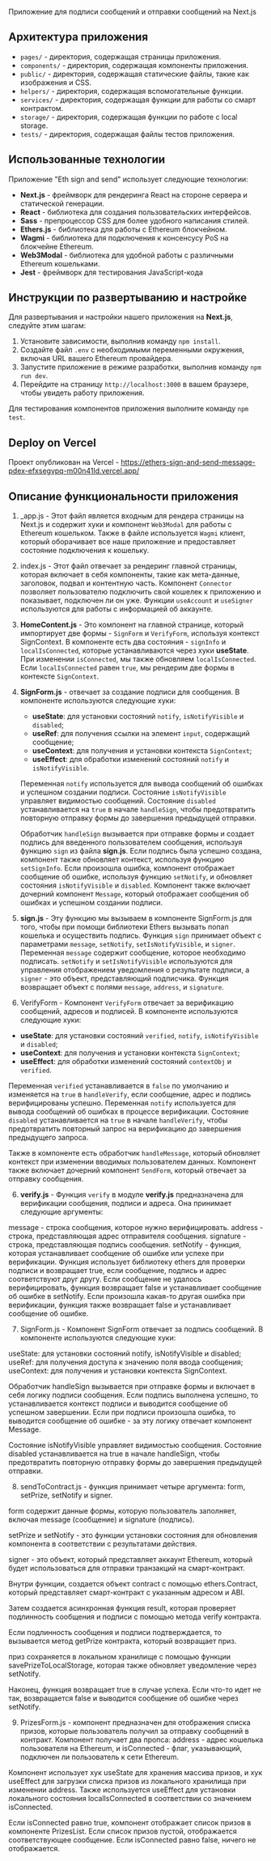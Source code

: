 Приложение для подписи сообщений и отправки сообщений на Next.js

## Архитектура приложения

- `pages/` - директория, содержащая страницы приложения.
- `components/` - директория, содержащая компоненты приложения.
- `public/` - директория, содержащая статические файлы, такие как изображения и CSS.
- `helpers/` - директория, содержащая вспомогательные функции.
- `services/` - директория, содержащая функции для работы со смарт контрактом.
- `storage/` - директория, содержащая функции по работе с local storage.
- `tests/` - директория, содержащая файлы тестов приложения.

## Использованные технологии

Приложение "Eth sign and send" использует следующие технологии:
- **Next.js** - фреймворк для рендеринга React на стороне сервера и статической генерации.
- **React** - библиотека для создания пользовательских интерфейсов.
- **Sass** - препроцессор CSS для более удобного написания стилей.
- **Ethers.js** - библиотека для работы с Ethereum блокчейном.
- **Wagmi** - библиотека для подключения к консенсусу PoS на блокчейне Ethereum.
- **Web3Modal** - библиотека для удобной работы с различными Ethereum кошельками.
- **Jest** - фреймворк для тестирования JavaScript-кода

## Инструкции по развертыванию и настройке

Для развертывания и настройки нашего приложения на **Next.js**, следуйте этим шагам:

1. Установите зависимости, выполнив команду `npm install`.
2. Создайте файл `.env` с необходимыми переменными окружения, включая URL вашего Ethereum провайдера.
3. Запустите приложение в режиме разработки, выполнив команду `npm run dev`.
4. Перейдите на страницу `http://localhost:3000` в вашем браузере, чтобы увидеть работу приложения.

Для тестирования компонентов приложения выполните команду `npm test`.

## Deploy on Vercel

Проект опубликован на Vercel - https://ethers-sign-and-send-message-pdex-efxsegvpq-m00n41ld.vercel.app/

## Описание функциональности приложения

1. _app.js - Этот файл является входным для рендера страницы на Next.js и содержит хуки и компонент `Web3Modal` для работы с Ethereum кошельком. Также в файле используется `Wagmi` клиент, который оборачивает все наше приложение и предоставляет состояние подключения к кошельку.

2. index.js - Этот файл отвечает за рендеринг главной страницы, которая включает в себя компоненты, такие как мета-данные, заголовок, подвал и контентную часть. Компонент `Connector` позволяет пользователю подключить свой кошелек к приложению и показывает, подключен ли он уже. Функции `useAccount` и `useSigner` используются для работы с информацией об аккаунте.

3. **HomeContent.js** - Это компонент на главной странице, который импортирует две формы - `SignForm` и `VerifyForm`, используя контекст SignContext. В компоненте есть два состояния - `signInfo` и `localIsConnected`, которые устанавливаются через хуки **useState**. При изменении `isConnected`, мы также обновляем `localIsConnected`. Если `localIsConnected` равен `true`, мы рендерим две формы в контексте `SignContext`.

4. **SignForm.js** - отвечает за создание подписи для сообщения. В компоненте используются следующие хуки:

    - **useState**: для установки состояний `notify`, `isNotifyVisible` и `disabled`;
    - **useRef**: для получения ссылки на элемент `input`, содержащий сообщение;
    - **useContext**: для получения и установки контекста `SignContext`;
    - **useEffect**: для обработки изменений состояний `notify` и `isNotifyVisible`.

    Переменная `notify` используется для вывода сообщений об ошибках и успешном создании подписи. Состояние `isNotifyVisible` управляет видимостью сообщений. Состояние `disabled` устанавливается на `true` в начале `handleSign`, чтобы предотвратить повторную отправку формы до завершения предыдущей отправки.

    Обработчик `handleSign` вызывается при отправке формы и создает подпись для введенного пользователем сообщения, используя функцию `sign` из файла **sign.js**. Если подпись была успешно создана, компонент также обновляет контекст, используя функцию `setSignInfo`. Если произошла ошибка, компонент отображает сообщение об ошибке, используя функцию `setNotify`, и обновляет состояния `isNotifyVisible` и `disabled`. Компонент также включает дочерний компонент `Message`, который отображает сообщения об ошибках и успешном создании подписи.


5. **sign.js** - Эту функцию мы вызываем в компоненте SignForm.js для того, чтобы при помощи библиотеки Ethers вызывать попап кошелька и осуществить подпись. Функция `sign` принимает объект с параметрами `message`, `setNotify`, `setIsNotifyVisible`, и `signer`. Переменная `message` содержит сообщение, которое необходимо подписать. `setNotify` и `setIsNotifyVisible` используются для управления отображением уведомления о результате подписи, а `signer` - это объект, представляющий подписчика. Функция возвращает объект с полями `message`, `address`, и `signature`.

5. VerifyForm - Компонент `VerifyForm` отвечает за верификацию сообщений, адресов и подписей. В компоненте используются следующие хуки:

- **useState**: для установки состояний `verified`, `notify`, `isNotifyVisible` и `disabled`;
- **useContext**: для получения и установки контекста `SignContext`;
- **useEffect**: для обработки изменений состояний `contextObj` и `verified`.

Переменная `verified` устанавливается в `false` по умолчанию и изменяется на `true` в `handleVerify`, если сообщение, адрес и подпись верифицированы успешно. Переменная `notify` используется для вывода сообщений об ошибках в процессе верификации. Состояние `disabled` устанавливается на `true` в начале `handleVerify`, чтобы предотвратить повторный запрос на верификацию до завершения предыдущего запроса.

Также в компоненте есть обработчик `handleMessage`, который обновляет контекст при изменении вводимых пользователем данных. Компонент также включает дочерний компонент `SendForm`, который отвечает за отправку сообщения.

6. **verify.js** - Функция `verify` в модуле **verify.js** предназначена для верификации сообщения, подписи и адреса. Она принимает следующие аргументы:

message - строка сообщения, которое нужно верифицировать.
address - строка, представляющая адрес отправителя сообщения.
signature - строка, представляющая подпись сообщения.
setNotify - функция, которая устанавливает сообщение об ошибке или успехе при верификации.
Функция использует библиотеку ethers для проверки подписи и возвращает true, если сообщение, подпись и адрес соответствуют друг другу. Если сообщение не удалось верифицировать, функция возвращает false и устанавливает сообщение об ошибке в setNotify. Если произошла какая-то другая ошибка при верификации, функция также возвращает false и устанавливает сообщение об ошибке.

7. SignForm.js - Компонент SignForm отвечает за подпись сообщений. В компоненте используются следующие хуки:

useState: для установки состояний notify, isNotifyVisible и disabled;
useRef: для получения доступа к значению поля ввода сообщения;
useContext: для получения и установки контекста SignContext.

Обработчик handleSign вызывается при отправке формы и включает в себя логику подписи сообщения. Если подпись выполнена успешно, то устанавливается контекст подписи и выводится сообщение об успешном завершении. Если при подписи произошла ошибка, то выводится сообщение об ошибке - за эту логику отвечает компонент Message.

Состояние isNotifyVisible управляет видимостью сообщения. Состояние disabled устанавливается на true в начале handleSign, чтобы предотвратить повторную отправку формы до завершения предыдущей отправки.

8. sendToContract.js - функция принимает четыре аргумента: form, setPrize, setNotify и signer.

form содержит данные формы, которую пользователь заполняет, включая message (сообщение) и signature (подпись).

setPrize и setNotify - это функции установки состояния для обновления компонента в соответствии с результатами действия.

signer - это объект, который представляет аккаунт Ethereum, который будет использоваться для отправки транзакций на смарт-контракт.

Внутри функции, создается объект contract с помощью ethers.Contract, который представляет смарт-контракт с указанным адресом и ABI.

Затем создается асинхронная функция result, которая проверяет подлинность сообщения и подписи с помощью метода verify контракта.

Если подлинность сообщения и подписи подтверждается, то вызывается метод getPrize контракта, который возвращает приз.

приз сохраняется в локальном хранилище с помощью функции savePrizeToLocalStorage, которая также обновляет уведомление через setNotify.

Наконец, функция возвращает true в случае успеха. Если что-то идет не так, возвращается false и выводится сообщение об ошибке через setNotify.

9. PrizesForm.js - компонент предназначен для отображения списка призов, которые пользователь получил за отправку сообщений в контракт. Компонент получает два пропса: address - адрес кошелька пользователя на Ethereum, и isConnected - флаг, указывающий, подключен ли пользователь к сети Ethereum.

Компонент использует хук useState для хранения массива призов, и хук useEffect для загрузки списка призов из локального хранилища при изменении address. Также используется useEffect для установки локального состояния localIsConnected в соответствии со значением isConnected.

Если isConnected равно true, компонент отображает список призов в компоненте PrizesList. Если список призов пустой, отображается соответствующее сообщение. Если isConnected равно false, ничего не отображается.

